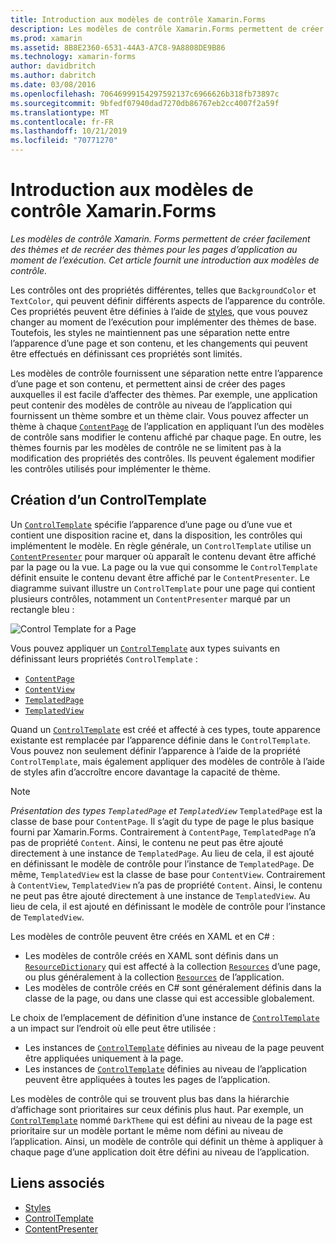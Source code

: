```yaml
---
title: Introduction aux modèles de contrôle Xamarin.Forms
description: Les modèles de contrôle Xamarin.Forms permettent de créer et changer facilement les thèmes des pages d’application au moment de l’exécution. Cet article présente les modèles de contrôle.
ms.prod: xamarin
ms.assetid: 8B8E2360-6531-44A3-A7C8-9A8808DE9B86
ms.technology: xamarin-forms
author: davidbritch
ms.author: dabritch
ms.date: 03/08/2016
ms.openlocfilehash: 70646999154297592137c6966626b318fb73897c
ms.sourcegitcommit: 9bfedf07940dad7270db86767eb2cc4007f2a59f
ms.translationtype: MT
ms.contentlocale: fr-FR
ms.lasthandoff: 10/21/2019
ms.locfileid: "70771270"
---
```

# <a name="introduction-to-xamarinforms-control-templates"></a>Introduction aux modèles de contrôle Xamarin.Forms

_Les modèles de contrôle Xamarin. Forms permettent de créer facilement des thèmes et de recréer des thèmes pour les pages d’application au moment de l’exécution. Cet article fournit une introduction aux modèles de contrôle._

Les contrôles ont des propriétés différentes, telles que `BackgroundColor` et `TextColor`, qui peuvent définir différents aspects de l’apparence du contrôle. Ces propriétés peuvent être définies à l’aide de [styles](~/xamarin-forms/user-interface/styles/index.md), que vous pouvez changer au moment de l’exécution pour implémenter des thèmes de base. Toutefois, les styles ne maintiennent pas une séparation nette entre l’apparence d’une page et son contenu, et les changements qui peuvent être effectués en définissant ces propriétés sont limités.

Les modèles de contrôle fournissent une séparation nette entre l’apparence d’une page et son contenu, et permettent ainsi de créer des pages auxquelles il est facile d’affecter des thèmes. Par exemple, une application peut contenir des modèles de contrôle au niveau de l’application qui fournissent un thème sombre et un thème clair. Vous pouvez affecter un thème à chaque [`ContentPage`](xref:Xamarin.Forms.ContentPage) de l’application en appliquant l’un des modèles de contrôle sans modifier le contenu affiché par chaque page. En outre, les thèmes fournis par les modèles de contrôle ne se limitent pas à la modification des propriétés des contrôles. Ils peuvent également modifier les contrôles utilisés pour implémenter le thème.

## <a name="creating-a-controltemplate"></a>Création d’un ControlTemplate

Un [`ControlTemplate`](xref:Xamarin.Forms.ControlTemplate) spécifie l’apparence d’une page ou d’une vue et contient une disposition racine et, dans la disposition, les contrôles qui implémentent le modèle. En règle générale, un `ControlTemplate` utilise un [`ContentPresenter`](xref:Xamarin.Forms.ContentPresenter) pour marquer où apparaît le contenu devant être affiché par la page ou la vue. La page ou la vue qui consomme le `ControlTemplate` définit ensuite le contenu devant être affiché par le `ContentPresenter`. Le diagramme suivant illustre un `ControlTemplate` pour une page qui contient plusieurs contrôles, notamment un `ContentPresenter` marqué par un rectangle bleu :

![](introduction-images/control-template.png "Control Template for a Page")

Vous pouvez appliquer un [`ControlTemplate`](xref:Xamarin.Forms.ControlTemplate) aux types suivants en définissant leurs propriétés `ControlTemplate` :

- [`ContentPage`](xref:Xamarin.Forms.ContentPage)
- [`ContentView`](xref:Xamarin.Forms.ContentView)
- [`TemplatedPage`](xref:Xamarin.Forms.TemplatedPage)
- [`TemplatedView`](xref:Xamarin.Forms.TemplatedView)

Quand un [`ControlTemplate`](xref:Xamarin.Forms.ControlTemplate) est créé et affecté à ces types, toute apparence existante est remplacée par l’apparence définie dans le `ControlTemplate`. Vous pouvez non seulement définir l’apparence à l’aide de la propriété `ControlTemplate`, mais également appliquer des modèles de contrôle à l’aide de styles afin d’accroître encore davantage la capacité de thème.

> [!NOTE]
> *Présentation des types `TemplatedPage` et `TemplatedView`* `TemplatedPage` est la classe de base pour `ContentPage`. Il s’agit du type de page le plus basique fourni par Xamarin.Forms. Contrairement à `ContentPage`, `TemplatedPage` n’a pas de propriété `Content`. Ainsi, le contenu ne peut pas être ajouté directement à une instance de `TemplatedPage`. Au lieu de cela, il est ajouté en définissant le modèle de contrôle pour l’instance de `TemplatedPage`. De même, `TemplatedView` est la classe de base pour `ContentView`. Contrairement à `ContentView`, `TemplatedView` n’a pas de propriété `Content`. Ainsi, le contenu ne peut pas être ajouté directement à une instance de `TemplatedView`. Au lieu de cela, il est ajouté en définissant le modèle de contrôle pour l’instance de `TemplatedView`.

Les modèles de contrôle peuvent être créés en XAML et en C# :

- Les modèles de contrôle créés en XAML sont définis dans un [`ResourceDictionary`](xref:Xamarin.Forms.ResourceDictionary) qui est affecté à la collection [`Resources`](xref:Xamarin.Forms.VisualElement.Resources) d’une page, ou plus généralement à la collection [`Resources`](xref:Xamarin.Forms.Application.Resources) de l’application.
- Les modèles de contrôle créés en C# sont généralement définis dans la classe de la page, ou dans une classe qui est accessible globalement.

Le choix de l’emplacement de définition d’une instance de [`ControlTemplate`](xref:Xamarin.Forms.ControlTemplate) a un impact sur l’endroit où elle peut être utilisée :

- Les instances de [`ControlTemplate`](xref:Xamarin.Forms.ControlTemplate) définies au niveau de la page peuvent être appliquées uniquement à la page.
- Les instances de [`ControlTemplate`](xref:Xamarin.Forms.ControlTemplate) définies au niveau de l’application peuvent être appliquées à toutes les pages de l’application.

Les modèles de contrôle qui se trouvent plus bas dans la hiérarchie d’affichage sont prioritaires sur ceux définis plus haut. Par exemple, un [`ControlTemplate`](xref:Xamarin.Forms.ControlTemplate) nommé `DarkTheme` qui est défini au niveau de la page est prioritaire sur un modèle portant le même nom défini au niveau de l’application. Ainsi, un modèle de contrôle qui définit un thème à appliquer à chaque page d’une application doit être défini au niveau de l’application.

## <a name="related-links"></a>Liens associés

- [Styles](~/xamarin-forms/user-interface/styles/index.md)
- [ControlTemplate](xref:Xamarin.Forms.ControlTemplate)
- [ContentPresenter](xref:Xamarin.Forms.ContentPresenter)

